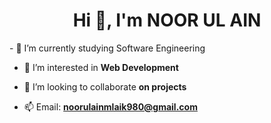 <h1 align="center">Hi 👋, I'm NOOR UL AIN</h1>
- 🔭 I’m currently studying Software Engineering

- 🤝 I’m interested in **Web Development**

- 👯 I’m looking to collaborate **on projects**

- 📫 Email: **noorulainmlaik980@gmail.com**

<p align="left">
</p>
